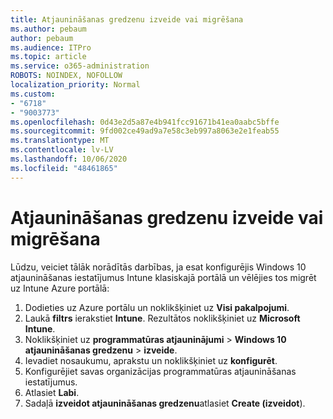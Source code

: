 ```yaml
---
title: Atjaunināšanas gredzenu izveide vai migrēšana
ms.author: pebaum
author: pebaum
ms.audience: ITPro
ms.topic: article
ms.service: o365-administration
ROBOTS: NOINDEX, NOFOLLOW
localization_priority: Normal
ms.custom:
- "6718"
- "9003773"
ms.openlocfilehash: 0d43e2d5a87e4b941fcc91671b41ea0aabc5bffe
ms.sourcegitcommit: 9fd002ce49ad9a7e58c3eb997a8063e2e1feab55
ms.translationtype: MT
ms.contentlocale: lv-LV
ms.lasthandoff: 10/06/2020
ms.locfileid: "48461865"
---
```

# <a name="how-to-create-or-migrate-update-rings"></a>Atjaunināšanas gredzenu izveide vai migrēšana

Lūdzu, veiciet tālāk norādītās darbības, ja esat konfigurējis Windows 10 atjaunināšanas iestatījumus Intune klasiskajā portālā un vēlējies tos migrēt uz Intune Azure portālā:

1. Dodieties uz Azure portālu un noklikšķiniet uz **Visi pakalpojumi**.
2. Laukā **filtrs** ierakstiet **Intune**. Rezultātos noklikšķiniet uz **Microsoft Intune**.
3. Noklikšķiniet uz **programmatūras atjauninājumi**  >  **Windows 10 atjaunināšanas gredzenu**  >  **izveide**.
4. Ievadiet nosaukumu, aprakstu un noklikšķiniet uz **konfigurēt**.
5. Konfigurējiet savas organizācijas programmatūras atjaunināšanas iestatījumus.
6. Atlasiet **Labi**.
7. Sadaļā **izveidot atjaunināšanas gredzenu**atlasiet **Create (izveidot**).
